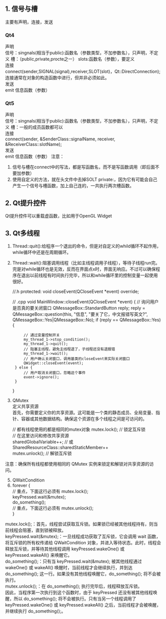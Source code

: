 ## 1. 信号与槽
主要有声明，连接，发送  
### Qt4
声明  
信号：singnals(相当于public):函数名（参数类型，不加参数名），只声明，不定义
槽：（public,private,procte之一） slots:函数名（参数），要定义  
连接  
connect(sender,SIGNAL(signal),receiver,SLOT(slot)，Qt::DirectConnection);  
连接通常在对象的构造函数中进行，但并非必须如此。  
发送  
emit 信息函数（参数）
###  Qt5
声明  
信号：singnals(相当于public):函数名（参数类型，不加参数名），只声明，不定义
槽：一般的成员函数都可以  
连接  
connect(sender, &SenderClass::signalName, receiver, &ReceiverClass::slotName);  
发送  
emit 信息函数（参数）
注意：  
1. 信号与槽在connect中的写法，都是写函数名，而不是写函数调用（即后面不要加参数）
2. 使用自定义的方法，就在头文件中去掉SOLT private:，因为它有可能会自己产生一个信号与槽函数，加上自己连的，一共执行两次槽函数。  



## 2. Qt提升控件
Qt提升控件可以重载虚函数，比如用于OpenGL Widget

## 3. Qt多线程
1. Thread::quit():给程序一个退出的命令，但是对自定义的whild循环不起作用，while循环中还是在周期循环。  
2. Thread::wait():阻塞调用线程（比如主线程调用子线程），等待子线程run完。完是对while循环也是无效，反而在界面点x时，界面无响应。不过可以确保程序在退出以前线程有时间执行完毕，所以和while循环里的控制变量一起使用很好。  

    //.h
    protected:
        void closeEvent(QCloseEvent *event) override;
    
    // .cpp
    void MainWindow::closeEvent(QCloseEvent *event) {
        // 询问用户是否真的要关闭窗口
        QMessageBox::StandardButton reply;
        reply = QMessageBox::question(this, "信息",
            "要关了它，中文报错写英文?",
            QMessageBox::Yes|QMessageBox::No);
        if (reply == QMessageBox::Yes) {
    
            // 通过变量控制开关
            my_thread_1->stop_condition();
            my_thread_1->quit();
            // 阻塞主线程，避免主线程退了，子线程还没有退报错
            my_thread_1->wait();
            // 用户确认关闭窗口，调用基类的closeEvent来实际关闭窗口
            QWidget::closeEvent(event);
        } else {
            // 用户取消关闭窗口，忽略这个事件
            event->ignore();
        }
    }

3. QMutex  
定义共享资源  
首先，你需要定义你的共享资源。这可能是一个类的静态成员、全局变量、指针、容器或其他数据结构。确保这个资源在多个线程之间是可访问的。  

      // 都有线程使用的都是相同的mutex对象
      mutex.lock(); // 锁定互斥锁  
      // 在这里访问和修改共享资源  
      sharedGlobalVariable++; // 或 SharedResourceClass::sharedStaticMember++  
      mutex.unlock(); // 解锁互斥锁
   
注意：确保所有线程都使用相同的 QMutex 实例来锁定和解锁对共享资源的访问。  

5. QWaitCondition
6. 
    forever {  
        // 重点，下面这行必须有
        mutex.lock();  
        keyPressed.wait(&mutex);  
        do_something();  
        // 重点，下面这行必须有
        mutex.unlock();  
    }
   
mutex.lock();：首先，线程尝试获取互斥锁。如果锁已经被其他线程持有，则当前线程会阻塞，直到锁被释放。  
keyPressed.wait(&mutex);：一旦线程成功获取了互斥锁，它会调用 wait 函数，将互斥锁的所有权传递给 QWaitCondition 对象，并进入等待状态。此时，线程会释放互斥锁，并等待其他线程调用 keyPressed.wakeOne() 或 keyPressed.wakeAll() 来唤醒它。  
do_something();：只有当 keyPressed.wait(&mutex); 被其他线程通过 wakeOne() 或 wakeAll() 唤醒时，当前线程才会继续执行，并到达 do_something(); 这一行。如果没有其他线程唤醒它，do_something(); 将不会被执行。  
mutex.unlock();：在 do_something(); 执行完毕后，线程释放互斥锁。  
因此，当程序第一次执行到这个函数时，由于 keyPressed 还没有被其他线程唤醒，所以 do_something(); 将不会被执行。只有当另一个线程调用了 keyPressed.wakeOne() 或 keyPressed.wakeAll() 之后，当前线程才会被唤醒，并继续执行 do_something();。  


